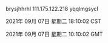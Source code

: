 brysjhhrhl 111.175.122.218 yqqlmgsycl

2021年 09月 07日 星期二 18:10:02 CST

2021年 09月 07日 星期二 10:10:02 GMT
